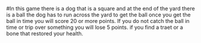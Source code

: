 #In  this game there is a dog that is a square and at the end of the yard there is a ball the dog has to run across the yard to get the ball once you get the ball in time you will score 20 or more points. If you do not catch the ball in time or trip over something you will lose 5 points. if you find a traet or a bone that restored your health.

